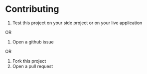 # Contributing

1. Test this project on your side project or on your live application

OR

1. Open a github issue

OR

1. Fork this project
2. Open a pull request
